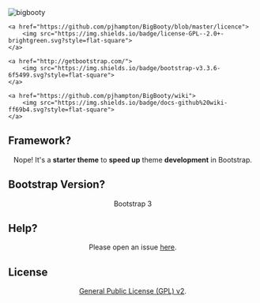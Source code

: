 <img src="https://github.com/pjhampton/BigBooty/blob/master/static/images/logos/banner.png" alt="bigbooty">


<p align="center">

    <a href="https://github.com/pjhampton/BigBooty/blob/master/licence">
        <img src="https://img.shields.io/badge/license-GPL--2.0+-brightgreen.svg?style=flat-square">
    </a>

    <a href="http://getbootstrap.com/">
        <img src="https://img.shields.io/badge/bootstrap-v3.3.6-6f5499.svg?style=flat-square">
    </a>

    <a href="https://github.com/pjhampton/BigBooty/wiki">
        <img src="https://img.shields.io/badge/docs-github%20wiki-ff69b4.svg?style=flat-square">
    </a>

</p>


## Framework? 

<p align="center">Nope! It's a <strong>starter theme</strong> to <strong>speed up</strong> theme <strong>development</strong> in Bootstrap.</p>

## Bootstrap Version?

<p align="center">Bootstrap 3</p>

## Help? 

<p align="center">Please open an issue <a href="https://gituhb.com/pjhampton/BigBooty/issues">here</a>.</p>

## License

<p align="center"><a href="https://github.com/pjhampton/BigBooty/blob/master/licence">General Public License (GPL) v2</a>.</p>
